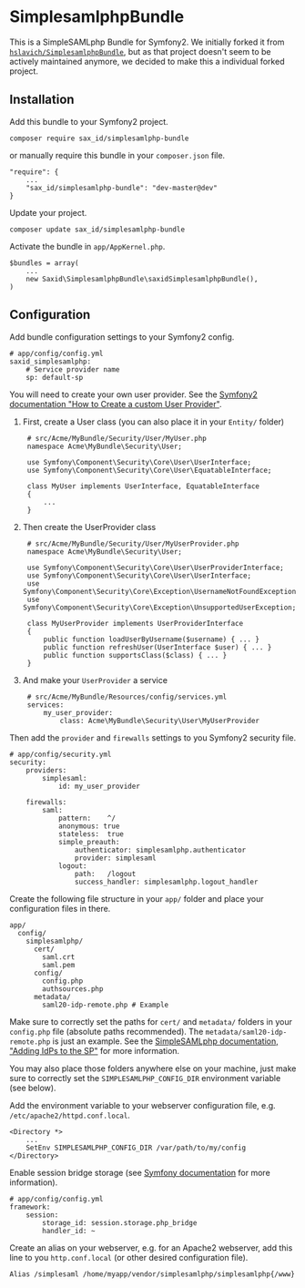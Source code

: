 SimplesamlphpBundle
===================

This is a SimpleSAMLphp Bundle for Symfony2. We initially forked it from [`hslavich/SimplesamlphpBundle`](https://github.com/hslavich/SimplesamlphpBundle), but as that project doesn't seem to be actively maintained anymore, we decided to make this a individual forked project.

## Installation

Add this bundle to your Symfony2 project.

    composer require sax_id/simplesamlphp-bundle

or manually require this bundle in your `composer.json` file.

    "require": {
        ...
        "sax_id/simplesamlphp-bundle": "dev-master@dev"
    }

Update your project.

    composer update sax_id/simplesamlphp-bundle

Activate the bundle in `app/AppKernel.php`.

    $bundles = array(
        ...
        new Saxid\SimplesamlphpBundle\saxidSimplesamlphpBundle(),
    )


## Configuration

Add bundle configuration settings to your Symfony2 config.

    # app/config/config.yml
    saxid_simplesamlphp:
        # Service provider name
        sp: default-sp

You will need to create your own user provider. See the [Symfony2 documentation "How to Create a custom User Provider"](http://symfony.com/doc/current/cookbook/security/custom_provider.html).

1. First, create a User class (you can also place it in your `Entity/` folder)

        # src/Acme/MyBundle/Security/User/MyUser.php
        namespace Acme\MyBundle\Security\User;

        use Symfony\Component\Security\Core\User\UserInterface;
        use Symfony\Component\Security\Core\User\EquatableInterface;

        class MyUser implements UserInterface, EquatableInterface
        {
            ...
        }

2. Then create the UserProvider class

        # src/Acme/MyBundle/Security/User/MyUserProvider.php
        namespace Acme\MyBundle\Security\User;

        use Symfony\Component\Security\Core\User\UserProviderInterface;
        use Symfony\Component\Security\Core\User\UserInterface;
        use Symfony\Component\Security\Core\Exception\UsernameNotFoundException;
        use Symfony\Component\Security\Core\Exception\UnsupportedUserException;

        class MyUserProvider implements UserProviderInterface
        {
            public function loadUserByUsername($username) { ... }
            public function refreshUser(UserInterface $user) { ... }
            public function supportsClass($class) { ... }
        }

3. And make your `UserProvider` a service

        # src/Acme/MyBundle/Resources/config/services.yml
        services:
            my_user_provider:
                class: Acme\MyBundle\Security\User\MyUserProvider

Then add the `provider` and `firewalls` settings to you Symfony2 security file.

    # app/config/security.yml
    security:
        providers:
            simplesaml:
                id: my_user_provider

        firewalls:
            saml:
                pattern:    ^/
                anonymous: true
                stateless:  true
                simple_preauth:
                    authenticator: simplesamlphp.authenticator
                    provider: simplesaml
                logout:
                    path:   /logout
                    success_handler: simplesamlphp.logout_handler

Create the following file structure in your `app/` folder and place your configuration files in there.

    app/
      config/
        simplesamlphp/
          cert/
            saml.crt
            saml.pem
          config/
            config.php
            authsources.php
          metadata/
            saml20-idp-remote.php # Example

Make sure to correctly set the paths for `cert/` and `metadata/` folders in your `config.php` file (absolute paths recommended). The `metadata/saml20-idp-remote.php` is just an example. See the [SimpleSAMLphp documentation, "Adding IdPs to the SP"](https://simplesamlphp.org/docs/stable/simplesamlphp-sp#section_2) for more information.

You may also place those folders anywhere else on your machine, just make sure to correctly set the `SIMPLESAMLPHP_CONFIG_DIR` environment variable (see below).

Add the environment variable to your webserver configuration file, e.g. `/etc/apache2/httpd.conf.local`.

    <Directory *>
        ...
        SetEnv SIMPLESAMLPHP_CONFIG_DIR /var/path/to/my/config
    </Directory>

Enable session bridge storage (see [Symfony documentation](http://symfony.com/doc/current/cookbook/session/php_bridge.html) for more information).

    # app/config/config.yml
    framework:
        session:
            storage_id: session.storage.php_bridge
            handler_id: ~

Create an alias on your webserver, e.g. for an Apache2 webserver, add this line to you `http.conf.local` (or other desired configuration file).

    Alias /simplesaml /home/myapp/vendor/simplesamlphp/simplesamlphp{/www}
